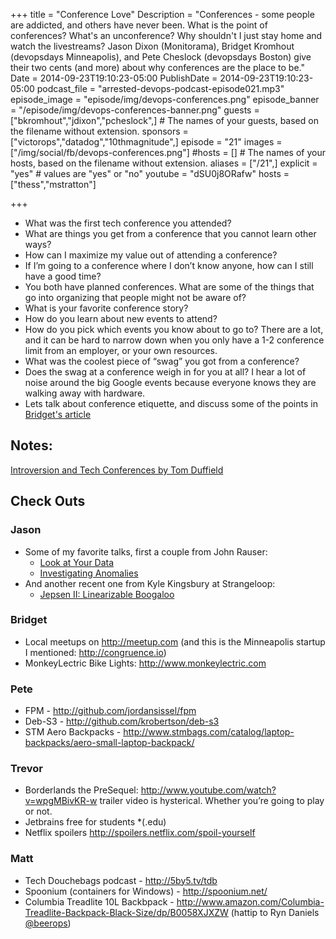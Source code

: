 +++
title = "Conference Love"
Description = "Conferences - some people are addicted, and others have never been. What is the point of conferences? What's an unconference? Why shouldn't I just stay home and watch the livestreams? Jason Dixon (Monitorama), Bridget Kromhout (devopsdays Minneapolis), and Pete Cheslock (devopsdays Boston) give their two cents (and more) about why conferences are the place to be."
Date = 2014-09-23T19:10:23-05:00
PublishDate = 2014-09-23T19:10:23-05:00
podcast_file = "arrested-devops-podcast-episode021.mp3"
episode_image = "episode/img/devops-conferences.png"
episode_banner = "/episode/img/devops-conferences-banner.png"
guests = ["bkromhout","jdixon","pcheslock",] # The names of your guests, based on the filename without extension.
sponsors = ["victorops","datadog","10thmagnitude",]
episode = "21"
images = ["/img/social/fb/devops-conferences.png"]
#hosts = [] # The names of your hosts, based on the filename without extension.
aliases = ["/21",]
explicit = "yes" # values are "yes" or "no"
youtube = "dSU0j8ORafw"
hosts = ["thess","mstratton"]

+++
<ul>
	<li>What was the first tech conference you attended?</li>
	<li>What are things you get from a conference that you cannot learn other ways?</li>
	<li>How can I maximize my value out of attending a conference?</li>
	<li>If I’m going to a conference where I don’t know anyone, how can I still have a good time?</li>
	<li>You both have planned conferences. What are some of the things that go into organizing that people might not be aware of?</li>
	<li>What is your favorite conference story?</li>
	<li>How do you learn about new events to attend?</li>
	<li>How do you pick which events you know about to go to? There are a lot, and it can be hard to narrow down when you only have a 1-2 conference limit from an employer, or your own resources.</li>
	<li>What was the coolest piece of “swag” you got from a conference?</li>
	<li>Does the swag at a conference weigh in for you at all? I hear a lot of noise around the big Google events because everyone knows they are walking away with hardware.</li>
	<li>Lets talk about conference etiquette, and discuss some of the points in <a href="http://bridgetkromhout.com/blog/2014/09/22/four-interactions-that-could-have-gone-better/" target="_blank">Bridget's article</a></li>
</ul>
<h2>Notes:</h2>
<a href="http://speakerdeck.com/tduffield/introversion-and-tech-conferences" target="_blank">Introversion and Tech Conferences by Tom Duffield</a>

<h2>Check Outs</h2>
<h3>Jason</h3>
<ul>
	<li>Some of my favorite talks, first a couple from John Rauser:
<ul>
	<li><a href="http://www.youtube.com/watch?v=coNDCIMH8bk">Look at Your Data</a></li>
	<li><a href="http://www.youtube.com/watch?v=-3dw09N5_Aw">Investigating Anomalies</a></li>
</ul>
</li>
	<li>And another recent one from Kyle Kingsbury at Strangeloop:
<ul>
	<li><a href="http://www.youtube.com/watch?v=QdkS6ZjeR7Q">Jepsen II: Linearizable Boogaloo</a></li>
</ul>
</li>
</ul>
<h3>Bridget</h3>
<ul>
	<li>Local meetups on <a href="http://meetup.com">http://meetup.com</a> (and this is the Minneapolis startup I mentioned: <a href="http://congruence.io">http://congruence.io</a>)</li>
	<li>MonkeyLectric Bike Lights: <a href="http://www.monkeylectric.com">http://www.monkeylectric.com</a></li>
</ul>
<h3>Pete</h3>
<ul>
	<li>FPM - <a href="http://github.com/jordansissel/fpm">http://github.com/jordansissel/fpm</a></li>
	<li>Deb-S3 - <a href="http://github.com/krobertson/deb-s3">http://github.com/krobertson/deb-s3</a></li>
	<li>STM Aero Backpacks - <a href="http://www.stmbags.com/catalog/laptop-backpacks/aero-small-laptop-backpack/">http://www.stmbags.com/catalog/laptop-backpacks/aero-small-laptop-backpack/</a></li>
</ul>
<h3>Trevor</h3>
<ul>
	<li>Borderlands the PreSequel: <a href="http://www.youtube.com/watch?v=wpgMBivKR-w">http://www.youtube.com/watch?v=wpgMBivKR-w</a> trailer video is hysterical. Whether you’re going to play or not.</li>
	<li>Jetbrains free for students *(.edu)</li>
	<li>Netflix spoilers <a href="http://spoilers.netflix.com/spoil-yourself" target="_blank">http://spoilers.netflix.com/spoil-yourself</a></li>
</ul>
<h3>Matt</h3>
<ul>
	<li>Tech Douchebags podcast - <a href="http://5by5.tv/tdb">http://5by5.tv/tdb</a></li>
	<li>Spoonium (containers for Windows) - <a href="http://spoonium.net/">http://spoonium.net/</a></li>
	<li>Columbia Treadlite 10L Backbpack - <a href="http://www.amazon.com/Columbia-Treadlite-Backpack-Black-Size/dp/B0058XJXZW">http://www.amazon.com/Columbia-Treadlite-Backpack-Black-Size/dp/B0058XJXZW</a> (hattip to Ryn Daniels <a href="http://twitter.com/beerops" target="_blank">@beerops</a>)</li>
</ul>
